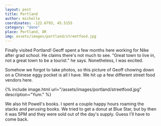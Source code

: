 ```yaml
---
layout: post
title: Portland
author: michelle
coordinates: -122.6793, 45.5155
category: "done"
place: Portland, OR
img: assets/images/portland/streetfood.jpg
---
```


Finally visited Portland! Geoff spent a few months here working for Nike after grad school. He claims there's not much to see. "Great town to live in, not a great town to be a tourist." he says. Nonetheless, I was excited.

Somehow we forgot to take photos, so this picture of Geoff chowing down on a Chinese eggy pocket is all I have. We hit up a few different street food vendors here.

{% include image.html url="/assets/images/portland/streetfood.jpg" description="Yum." %}

We also hit Powell's books. I spent a couple happy hours roaming the stacks and perusing books. We tried to get a donut at Blue Star, but by then it was 5PM and they were sold out of the day's supply. Guess I'll have to come back.